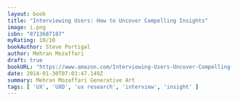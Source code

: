 ```yaml
---
layout: book
title: "Interviewing Users: How to Uncover Compelling Insights"
image: i.png
isbn: "8713687187"
myRating: 10/10
bookAuthor: Steve Portigal  
author: Mehran Mozaffari
draft: true
bookURL: "https://www.amazon.com/Interviewing-Users-Uncover-Compelling-Insights-ebook/dp/B00CEKR872/"
date: 2014-01-30T07:03:47.149Z
summary: Mehran Mozaffari Generative Art
tags: [ 'UX', 'UXD', 'ux research', 'interview', 'insight' ]
---
```



